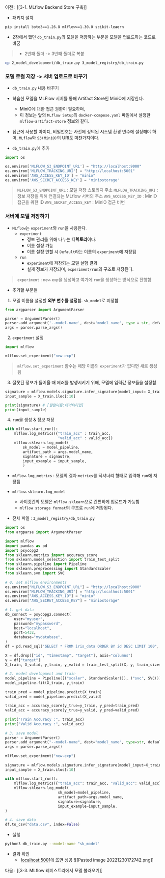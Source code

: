 이전 : [[3-1. MLflow Backend Store 구축]]

- 패키지 설치
```sh
pip install boto3==1.26.8 mlflow==1.30.0 scikit-leaern
```

- 2장에서 했던 `db_train.py`의 모델을 저장하는 부분을 모델을 업로드하는 코드로 바꿈

> - 2번째 폴더 -> 3번째 폴더로 복붙
```sh
cp 2_model_development/db_train.py 3_model_registry/db_train.py
```

### 모델 로컬 저장 -> 서버 업로드로 바꾸기
- `db_train.py` 내용 바꾸기
- 학습한 모델을 MLFlow 서버를 통해 Artifact Store인 MiniO에 저장한다. 
	- MiniO에 대한 접근 권한이 필요하며, 
	- 이 정보는 앞의 `MLflow Setup`의 `docker-compose.yaml` 파일에서 설정한 `mlflow-artifact-store` 정보와 같다.
- 접근에 사용할 아이디, 비밀번호는 사전에 정의된 시스템 환경 변수에 설정해야 하며, `MLflow`와 `S3(MiniO)`의 URI도 마찬가지이다.

- `db_train.py`에 추가
```python
import os

os.environ['MLFLOW_S3_ENDPOINT_URL'] = "http://localhost:9000"
os.environ['MLFLOW_TRACKING_URI'] = "http://localhost:5001"
os.environ['AWS_ACCESS_KEY_ID'] = "minio"
os.environ['AWS_SECRET_ACCESS_KEY'] = 'miniostorage'
```
> `MLFLOW_S3_ENDPOINT_URL` : 모델 저장 스토리지 주소
> `MLFLOW_TRACKING_URI` : 정보 저장을 위해 연결되는 MLflow 서버의 주소
> `AWS_ACCESS_KEY_ID` : MiniO 접근을 위한 ID 
> `AWS_SECRET_ACCESS_KEY` : MiniO 접근 비번

### 서버에 모델 저장하기
- `MLflow`는 `experiment`와 `run`을 사용한다.
	- `experiment` 
		- 정보 관리를 위해 나누는 **디렉토리**이다.
		- 이름 설정 가능
		- 이름 설정 안할 시 `Default`라는 이름의 `experiment`에 저장됨
	- `run`
		- `experiment`에 저장되는 모델 실험 결과
		- 실제 정보가 저장되며, `experiment/run`의 구조로 저장된다.

> `experiment` : `new-exp`을 생성하고 여기에 `run`을 생성하는 방식으로 진행함

- 추가할 부분들
1. 모델 이름을 설정할 **외부 변수를 설정**함. `sk_model`로 지정함
```python
from argparser import ArgumentParser

parser = ArgumentParser()
parser.add_argument('--model-name', dest='model_name', type = str, default = 'sk_model')
args = parser.parse_args()

```

2. `experiment` 설정 
```python
import mlflow

mlflow.set_experiment("new-exp")
```
> `mlflow.set_experiment` 함수는 해당 이름의 `experiment`가 없다면 새로 생성됨

3. 잘못된 정보가 들어올 때 에러를 발생시키기 위해, 모델에 입력값 정보들을 설정함
```python
signature = mlflow.models.signature.infer_signature(model_input= X_train, model_output = train_pred)
input_sample = X_train.iloc[:10]

print(signature) # [컬럼이름:데이터타입]
print(input_sample)
```

4. `run`을 생성 & 정보 저장
```python
with mlflow.start_run():
	mlflow.log_metrics({"train_acc" : train_acc,
						"valid_acc" : valid_acc})
	mlflow.sklearn.log_model(
		sk_model = model_pipeline,
		artifact_path = args.model_name,
		signature = signautre,
		input_example = input_sample,
		)
```
- `mlflow.log_metrics` : 모델의 결과 `metrics`를 딕셔너리 형태로 입력해 `run`에 저장됨
- `mlflow.sklearn.log_model` 
	- 사이킷런의 모델은 `mlflow.sklearn`으로 간편하게 업로드가 가능함
	- `mlflow storage format`의 구조로 `run`에 저장된다.

- 전체 파일 : `3_model_registry/db_train.py`
```python
import os  
from argparse import ArgumentParser  
  
import mlflow  
import pandas as pd  
import psycopg2  
from sklearn.metrics import accuracy_score  
from sklearn.model_selection import train_test_split  
from sklearn.pipeline import Pipeline  
from sklearn.preprocessing import StandardScaler  
from sklearn.svm import SVC  
  
# 0. set mlflow environments  
os.environ["MLFLOW_S3_ENDPOINT_URL"] = "http://localhost:9000"  
os.environ["MLFLOW_TRACKING_URI"] = "http://localhost:5001"  
os.environ["AWS_ACCESS_KEY_ID"] = "minio"  
os.environ["AWS_SECRET_ACCESS_KEY"] = "miniostorage"  
  
# 1. get data  
db_connect = psycopg2.connect(  
	user="myuser",  
	password="mypassword",  
	host="localhost",  
	port=5432,  
	database="mydatabase",  
)  
df = pd.read_sql("SELECT * FROM iris_data ORDER BY id DESC LIMIT 100", db_connect)  
  
X = df.drop(["id", "timestamp", "target"], axis="columns")  
y = df["target"]  
X_train, X_valid, y_train, y_valid = train_test_split(X, y, train_size=0.8, random_state=2022)  
  
# 2. model development and train  
model_pipeline = Pipeline([("scaler", StandardScaler()), ("svc", SVC())])  
model_pipeline.fit(X_train, y_train)  
  
train_pred = model_pipeline.predict(X_train)  
valid_pred = model_pipeline.predict(X_valid)  
  
train_acc = accuracy_score(y_true=y_train, y_pred=train_pred)  
valid_acc = accuracy_score(y_true=y_valid, y_pred=valid_pred)  
  
print("Train Accuracy :", train_acc)  
print("Valid Accuracy :", valid_acc)  
  
# 3. save model  
parser = ArgumentParser()  
parser.add_argument("--model-name", dest="model_name", type=str, default="sk_model")  
args = parser.parse_args()  
  
mlflow.set_experiment("new-exp")  
  
signature = mlflow.models.signature.infer_signature(model_input=X_train, model_output=train_pred)  
input_sample = X_train.iloc[:10]  
  
with mlflow.start_run():  
	mlflow.log_metrics({"train_acc": train_acc, "valid_acc": valid_acc})  
	mlflow.sklearn.log_model(  
						sk_model=model_pipeline,  
						artifact_path=args.model_name,  
						signature=signature,  
						input_example=input_sample,  
)  
  
# 4. save data  
df.to_csv("data.csv", index=False)
```

- 실행
```sh
python3 db_train.py --model-name "sk_model"
```

- 결과 확인
	-  [localhost:5001](http://localhost:5001/)에 뜨면 성공
![[Pasted image 20221230172742.png]]

다음 : [[3-3. MLflow 레지스트리에서 모델 불러오기]]